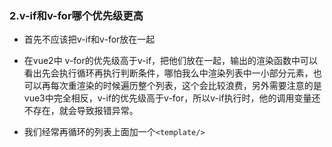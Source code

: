 
### 2.v-if和v-for哪个优先级更高

+ 首先不应该把v-if和v-for放在一起
+ 在vue2中 v-for的优先级高于v-if，把他们放在一起，输出的渲染函数中可以看出先会执行循环再执行判断条件，哪怕我么中渲染列表中一小部分元素，也可以再每次重渲染的时候遍历整个列表，这个会比较浪费，另外需要注意的是vue3中完全相反，v-if的优先级高于v-for，所以v-if执行时，他的调用变量还不存在，就会导致报错异常。

+ 我们经常再循环的列表上面加一个`<template/>`

  